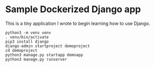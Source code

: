 # Sample Dockerized Django app

This is a tiny application I wrote to begin learning how to use Django.


```
python3 -m venv venv
. venv/bin/activate
pip3 install django
django-admin startproject demoproject
cd demoproject 
python3 manage.py startapp demoapp
python3 manage.py runserver
```